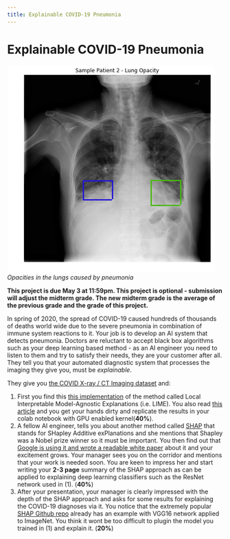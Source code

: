 ```yaml
---
title: Explainable COVID-19 Pneumonia
---
```


# Explainable COVID-19 Pneumonia

![lung-opacity](images/lung-opacity.png#center)
*Opacities in the lungs caused by pneumonia*

**This project is due May 3 at 11:59pm. This project is optional - submission will adjust the midterm grade. The new midterm grade is the average of the previous grade and the grade of this project.**

In spring of 2020, the spread of COVID-19 caused hundreds of thousands of deaths world wide due to the severe pneumonia in combination of immune system reactions to it.  Your job is to develop an AI system that detects pneumonia.  Doctors are reluctant to accept black box algorithms such as your deep learning based method - as an AI engineer you need to listen to them and try to satisfy their needs, they are your customer after all. They tell you that your automated diagnostic system that processes the imaging they give you, must be  _explainable_. 

They give you [the COVID X-ray / CT Imaging dataset](https://github.com/ieee8023/covid-chestxray-dataset) and:

1. First you find this [this implementation](https://github.com/aildnont/covid-cxr) of the method called Local Interpretable Model-Agnostic Explanations (i.e. LIME). You also read [this article](https://towardsdatascience.com/investigation-of-explainable-predictions-of-covid-19-infection-from-chest-x-rays-with-machine-cb370f46af1d) and you get your hands dirty and replicate the results in your colab notebook with GPU enabled kernel(**40%**).
2. A fellow AI engineer, tells you about another method called [SHAP](https://arxiv.org/abs/1705.07874) that stands for SHapley Additive exPlanations and she mentions that Shapley was a Nobel prize winner so it must be important. You then find out that [Google is using it and wrote a readable white paper](https://storage.googleapis.com/cloud-ai-whitepapers/AI%20Explainability%20Whitepaper.pdf) about it and your excitement grows. Your manager sees you on the corridor and mentions that your work is needed soon. You are keen to impress her and start writing your **2-3 page** summary of the SHAP approach as can be applied to explaining deep learning classifiers such as the ResNet network used in (1). (**40%**) 
3. After your presentation, your manager is clearly impressed with the depth of the SHAP approach and asks for some results for explaining the COVID-19 diagnoses via it. You notice that the extremely popular [SHAP Github repo](https://github.com/slundberg/shap) already has an example with VGG16 network applied to ImageNet. You think it wont be too difficult to plugin the model you trained in (1) and explain it. (**20%**)

